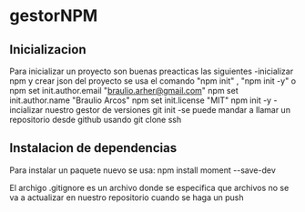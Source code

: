 # gestorNPM

## Inicializacion

Para inicializar un proyecto son buenas preacticas las siguientes
    -inicializar npm y crear json del proyecto se usa el comando            "npm init" , "npm init -y" o
        npm set init.author.email "braulio.arher@gmail.com"
        npm set init.author.name "Braulio Arcos"
        npm set init.license "MIT"
        npm init -y
    -incializar nuestro gestor de versiones                                 git init
    -se puede mandar a llamar un repositorio desde github usando            git clone ssh

## Instalacion de dependencias

Para instalar un paquete nuevo se usa: 
                npm install moment --save-dev

El archigo .gitignore es un archivo donde se especifica que archivos no se va a actualizar en nuestro repositorio cuando se haga un push